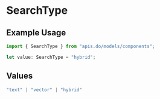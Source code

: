 # SearchType

## Example Usage

```typescript
import { SearchType } from "apis.do/models/components";

let value: SearchType = "hybrid";
```

## Values

```typescript
"text" | "vector" | "hybrid"
```